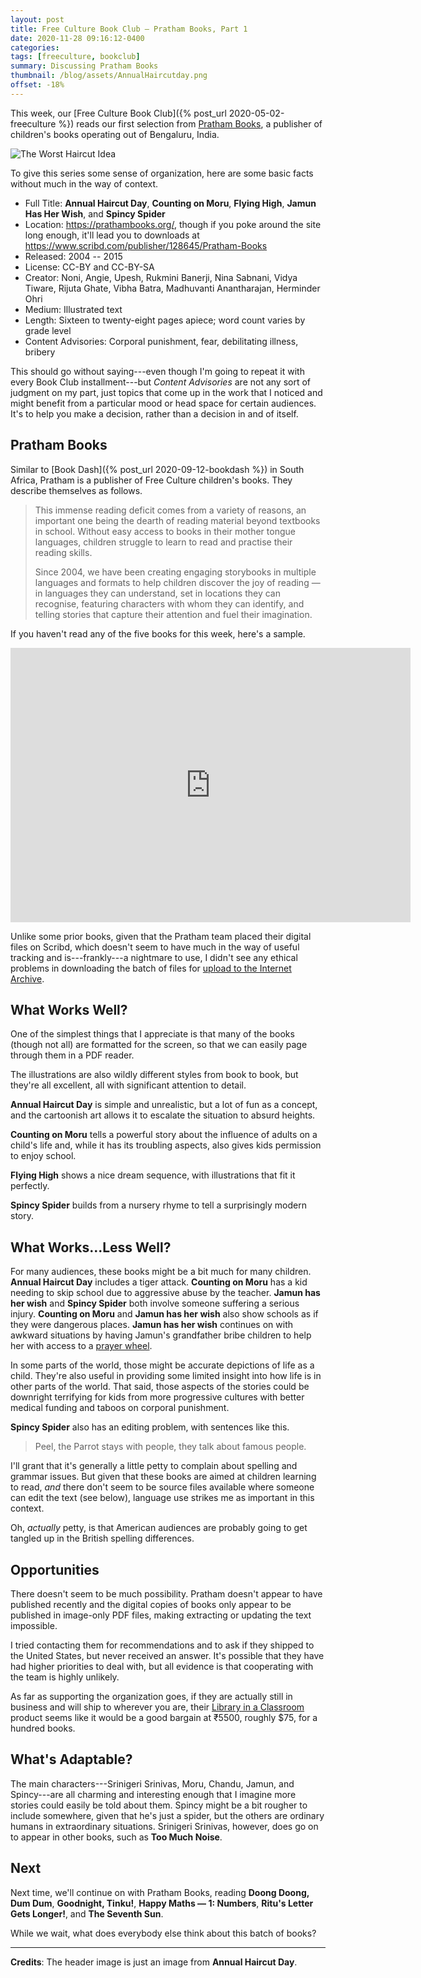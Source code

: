 ```yaml
---
layout: post
title: Free Culture Book Club — Pratham Books, Part 1
date: 2020-11-28 09:16:12-0400
categories:
tags: [freeculture, bookclub]
summary: Discussing Pratham Books
thumbnail: /blog/assets/AnnualHaircutday.png
offset: -18%
---
```


This week, our [Free Culture Book Club]({% post_url 2020-05-02-freeculture %}) reads our first selection from [Pratham Books](), a publisher of children's books operating out of Bengaluru, India.

![The Worst Haircut Idea](/blog/assets/AnnualHaircutday.png "The Worst Haircut Idea")

To give this series some sense of organization, here are some basic facts without much in the way of context.

 * Full Title:  **Annual Haircut Day**, **Counting on Moru**, **Flying High**, **Jamun Has Her Wish**, and **Spincy Spider**
 * Location:  <https://prathambooks.org/>, though if you poke around the site long enough, it'll lead you to downloads at <https://www.scribd.com/publisher/128645/Pratham-Books>
 * Released:  2004 -- 2015
 * License:  CC-BY and CC-BY-SA
 * Creator:  Noni, Angie, Upesh, Rukmini Banerji, Nina Sabnani, Vidya Tiware, Rijuta Ghate, Vibha Batra, Madhuvanti Anantharajan, Herminder Ohri
 * Medium:  Illustrated text
 * Length:  Sixteen to twenty-eight pages apiece; word count varies by grade level
 * Content Advisories:  Corporal punishment, fear, debilitating illness, bribery

This should go without saying---even though I'm going to repeat it with every Book Club installment---but *Content Advisories* are not any sort of judgment on my part, just topics that come up in the work that I noticed and might benefit from a particular mood or head space for certain audiences.  It's to help you make a decision, rather than a decision in and of itself.

## Pratham Books

Similar to [Book Dash]({% post_url 2020-09-12-bookdash %}) in South Africa, Pratham is a publisher of Free Culture children's books.  They describe themselves as follows.

 > This immense reading deficit comes from a variety of reasons, an important one being the dearth of reading material beyond textbooks in school. Without easy access to books in their mother tongue languages, children struggle to learn to read and practise their reading skills.
 >
 > Since 2004, we have been creating engaging storybooks in multiple languages and formats to help children discover the joy of reading — in languages they can understand, set in locations they can recognise, featuring characters with whom they can identify, and telling stories that capture their attention and fuel their imagination.

If you haven't read any of the five books for this week, here's a sample.

<iframe
  src="https://archive.org/download/counting-on-moru/Annual-Haircut-Day-English.pdf"
  width="640"
  height="439"
  frameborder="0"
  webkitallowfullscreen="true"
  mozallowfullscreen="true"
  allowfullscreen
>
</iframe>

Unlike some prior books, given that the Pratham team placed their digital files on Scribd, which doesn't seem to have much in the way of useful tracking and is---frankly---a nightmare to use, I didn't see any ethical problems in downloading the batch of files for [upload to the Internet Archive](https://archive.org/details/counting-on-moru/).

## What Works Well?

One of the simplest things that I appreciate is that many of the books (though not all) are formatted for the screen, so that we can easily page through them in a PDF reader.

The illustrations are also wildly different styles from book to book, but they're all excellent, all with significant attention to detail.

**Annual Haircut Day** is simple and unrealistic, but a lot of fun as a concept, and the cartoonish art allows it to escalate the situation to absurd heights.

**Counting on Moru** tells a powerful story about the influence of adults on a child's life and, while it has its troubling aspects, also gives kids permission to enjoy school.

**Flying High** shows a nice dream sequence, with illustrations that fit it perfectly.

**Spincy Spider** builds from a nursery rhyme to tell a surprisingly modern story.

## What Works...Less Well?

For many audiences, these books might be a bit much for many children.  **Annual Haircut Day** includes a tiger attack.  **Counting on Moru** has a kid needing to skip school due to aggressive abuse by the teacher.  **Jamun has her wish** and **Spincy Spider** both involve someone suffering a serious injury.  **Counting on Moru** and **Jamun has her wish** also show schools as if they were dangerous places.  **Jamun has her wish** continues on with awkward situations by having Jamun's grandfather bribe children to help her with access to a [prayer wheel](https://en.wikipedia.org/wiki/Prayer_wheel).

In some parts of the world, those might be accurate depictions of life as a child.  They're also useful in providing some limited insight into how life is in other parts of the world.  That said, those aspects of the stories could be downright terrifying for kids from more progressive cultures with better medical funding and taboos on corporal punishment.

**Spincy Spider** also has an editing problem, with sentences like this.

 > Peel, the Parrot stays with people, they talk about famous people.

I'll grant that it's generally a little petty to complain about spelling and grammar issues.  But given that these books are aimed at children learning to read, *and* there don't seem to be source files available where someone can edit the text (see below), language use strikes me as important in this context.

Oh, *actually* petty, is that American audiences are probably going to get tangled up in the British spelling differences.

## Opportunities

There doesn't seem to be much possibility.  Pratham doesn't appear to have published recently and the digital copies of books only appear to be published in image-only PDF files, making extracting or updating the text impossible.

I tried contacting them for recommendations and to ask if they shipped to the United States, but never received an answer.  It's possible that they have had higher priorities to deal with, but all evidence is that cooperating with the team is highly unlikely.

As far as supporting the organization goes, if they are actually still in business and will ship to wherever you are, their [Library in a Classroom](https://store.prathambooks.org/productDetails?library-in-a-classroom-English) product seems like it would be a good bargain at ₹5500, roughly $75, for a hundred books.

## What's Adaptable?

The main characters---Srinigeri Srinivas, Moru, Chandu, Jamun, and Spincy---are all charming and interesting enough that I imagine more stories could easily be told about them.  Spincy might be a bit rougher to include somewhere, given that he's just a spider, but the others are ordinary humans in extraordinary situations.  Srinigeri Srinivas, however, does go on to appear in other books, such as **Too Much Noise**.

## Next

Next time, we'll continue on with Pratham Books, reading **Doong Doong, Dum Dum**, **Goodnight, Tinku!**, **Happy Maths — 1:  Numbers**, **Ritu's Letter Gets Longer!**, and **The Seventh Sun**.

While we wait, what does everybody else think about this batch of books?

* * *

**Credits**:  The header image is just an image from **Annual Haircut Day**.
